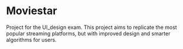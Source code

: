 # Moviestar
Project for the UI_design exam.
This project aims to replicate the most popular streaming platforms, but with improved design and smarter algorithms for users.
